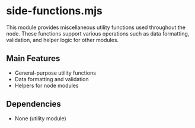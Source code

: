 # side-functions.mjs

This module provides miscellaneous utility functions used throughout the node. These functions support various operations such as data formatting, validation, and helper logic for other modules.

## Main Features
- General-purpose utility functions
- Data formatting and validation
- Helpers for node modules

## Dependencies
- None (utility module)

